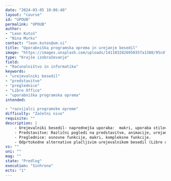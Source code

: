 ```yaml
---
date: "2024-03-05 10:06:40"
layout: "course"
id: "UPOUB"
permalink: "UPOUB"
author:
- "Leon Kutoš"
- "Nina Murks"
contact: "leon.kutos@um.si"
title: "Uporabniška programska oprema in urejanje besedil"
image: "https://images.unsplash.com/uploads/141103282695035fa1380/95cdfeef"
type: "Krajše izobraževanje"
field:
- "Računalništvo in informatika"
keywords:
- "urejevalniki besedil"
- "predstavitve"
- "preglednice"
- "Libre Office"
- "uporabniška programska oprema"
intended:

- "razvijalci programske opreme"
difficulty: "Začetni nivo"
requisite: ""
description: |
    - Urejevalniki besedil- naprednejša uporaba:  makri, uporaba stilov, učinkovito delo s kompleksnimi dokumenti (knjigami), Latex.
    - Predstavitve: Različni pogledi na predstavitve, animacije, urejanje prosojnic.
    - Preglednice: osnovne funkcije, makri, kompleksne funkcije.
    - Odprtokodne alternative plačljivim urejevalnikom besedil (Libre office).
vs: ""
uni: ""
mag: ""
state: "Predlog"
execution: "Sinhrona"
ects: "1"
---
```

